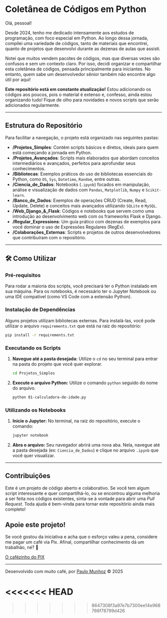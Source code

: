 # Coletânea de Códigos em Python

Olá, pessoal\! 

Desde 2024, tenho me dedicado intensamente aos estudos de programação, com foco especial em Python. Ao longo dessa jornada, compilei uma variedade de códigos, tanto de materiais que encontrei, quanto de projetos que desenvolvi durante as dezenas de aulas que assisti. 

Notei que muitos vendem pacotes de códigos, mas que diversas vezes são confusos e sem um contexto claro. Por isso, decidi organizar e compartilhar esta coletânea de códigos, pensada principalmente para iniciantes. No entanto, quem sabe um desenvolvedor sênior também não encontre algo útil por aqui\! 

**Este repositório está em constante atualização\!** Estou adicionando os códigos aos poucos, pois o material é extenso e, confesso, ainda estou organizando tudo\! Fique de olho para novidades e novos scripts que serão adicionados regularmente.

-----

##  Estrutura do Repositório

Para facilitar a navegação, o projeto está organizado nas seguintes pastas:

  * **/Projetos\_Simples**: Contém scripts básicos e diretos, ideais para quem está começando a jornada em Python.
  * **/Projetos\_Avançados**: Scripts mais elaborados que abordam conceitos intermediários e avançados, perfeitos para aprofundar seus conhecimentos.
  * **/Bibliotecas**: Exemplos práticos do uso de bibliotecas essenciais do Python, como `OS`, `Sys`, `Datetime`, `Random`, entre outras.
  * **/Ciencia\_de\_Dados**: Notebooks (`.ipynb`) focados em manipulação, análise e visualização de dados com `Pandas`, `Matplotlib`, `Numpy` e `Scikit-learn`.
  * **/Banco\_de\_Dados**: Exemplos de operações CRUD (Create, Read, Update, Delete) e conceitos mais avançados utilizando `SQLite` e `MySQL`.
  * **/Web\_Django\_&\_Flask**: Códigos e notebooks que servem como uma introdução ao desenvolvimento web com os frameworks Flask e Django.
  * **/Regular\_Expressions**: Um guia prático com dezenas de exemplos para você dominar o uso de Expressões Regulares (RegEx).
  * **/Colaborações\_Externas**: Scripts e projetos de outros desenvolvedores que contribuíram com o repositório.

-----

## 🛠️ Como Utilizar

### Pré-requisitos

Para rodar a maioria dos scripts, você precisará ter o Python instalado em sua máquina. Para os notebooks, é necessário ter o Jupyter Notebook ou uma IDE compatível (como VS Code com a extensão Python).

### Instalação de Dependências

Alguns projetos utilizam bibliotecas externas. Para instalá-las, você pode utilizar o arquivo `requirements.txt` que está na raiz do repositório:

```bash
pip install -r requirements.txt
```

### Executando os Scripts

1.  **Navegue até a pasta desejada:** Utilize o `cd` no seu terminal para entrar na pasta do projeto que você quer explorar.
    ```bash
    cd Projetos_Simples
    ```
2.  **Execute o arquivo Python:** Utilize o comando `python` seguido do nome do arquivo.
    ```bash
    python 01-calculadora-de-idade.py
    ```

### Utilizando os Notebooks

1.  **Inicie o Jupyter:** No terminal, na raiz do repositório, execute o comando:
    ```bash
    jupyter notebook
    ```
2.  **Abra o arquivo:** Seu navegador abrirá uma nova aba. Nela, navegue até a pasta desejada (ex: `Ciencia_de_Dados`) e clique no arquivo `.ipynb` que você quer visualizar.

-----

##  Contribuições

Este é um projeto de código aberto e colaborativo. Se você tem algum script interessante e quer compartilhá-lo, ou se encontrou alguma melhoria a ser feita nos códigos existentes, sinta-se à vontade para abrir uma *Pull Request*. Toda ajuda é bem-vinda para tornar este repositório ainda mais completo\!

## Apoie este projeto\!

Se você gostou da iniciativa e acha que o esforço valeu a pena, considere me pagar um café via Pix. Afinal, compartilhar conhecimento dá um trabalhão, né? 🙏

[O cafézinho do PIX](https://nubank.com.br/cobrar/4dtz7/663387e0-56a7-4ce4-9184-1bc4617a075e)

-----

Desenvolvido com muito café, por [Paulo Munhoz](mailto:pauloavmunhoz@gmail.com?subject=Contato%20através%20GitHub) © 2025

<<<<<<< HEAD
[](https://www.google.com/search?q=%5Bhttps://www.linkedin.com/in/paulomunhoz/%5D\(https://www.linkedin.com/in/paulomunhoz/\))
=======
[](https://www.google.com/search?q=%5Bhttps://www.linkedin.com/in/paulomunhoz/%5D\(https://www.linkedin.com/in/paulomunhoz/\))

>>>>>>> 8647308f3a97e7b7300ee14e968766f78799d426
